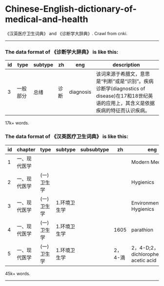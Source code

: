 # Chinese-English-dictionary-of-medical-and-health

《汉英医疗卫生词典》 and 《诊断学大辞典》. Crawl from cnki.

__________
### The data format of 《诊断学大辞典》 is like this:

| id | type | subtype | zh | eng | description |
|---- | ---|----|-----|----|---|
|3	| 一般部分	| 总绪	| 诊断	| diagnosis	| 该词来源于希腊文，意思是“判断”或是“识别”。疾病诊断学(diagnostics  of  disease)在17和18世纪英语的应用上，其含义是依据疾病的特征而认识疾病。|

17k+ words.

### The data format of 《汉英医疗卫生词典》 is like this:

| id | chapter | type |	subtype |	subsubtype | zh |	eng |
|---- | ---|----|-----|----|---|---|
| 1 |	一、现代医学 | |	|	|	|		Modern Medicine|
| 2 |	一、现代医学 | (一)卫生学 |	|	|		| Hygienics |
| 3	| 一、现代医学 |	(一)卫生学 |	1.环境卫生学 | | |			Environmental Hygienics|
| 4	| 一、现代医学 |	(一)卫生学 | 1.环境卫生学 | | 1605 |	parathion |
| 5 | 一、现代医学 | (一)卫生学 |	1.环境卫生学 |	|	2，4-滴 | 2，4-D;2，4-dichlorophenoxy-acetic acid|

45k+ words.
__________

